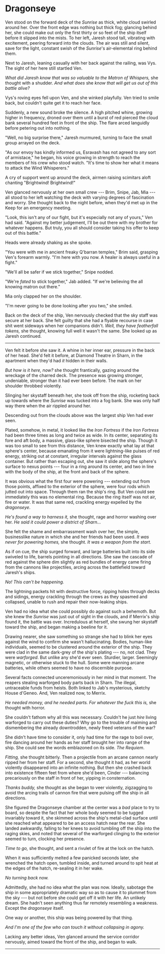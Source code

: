 # Dragonseye 

Ven stood on the forward deck of the *Sunrise* as thick, white cloud swirled around her. Over the front edge was nothing but thick fog; glancing behind her, she could make out only the first thirty or so feet of the ship itself before it slipped into the mists. To her left, Jaresh stood tall, vibrating with excitement, peering forward into the clouds. The air was still and silent, save for the light, constant swish of the *Sunrise*'s air-elemental ring behind them. 

Next to Jaresh, leaning casually with her back against the railing, was Vys. The sight of her here still startled Ven. 

*What did Jaresh know that was so valuable to the Matron of Whispers,* she thought with a shudder. *And what does* she *know that will get us out of this battle alive?*

Vys's roving eyes fell upon Ven, and she winked playfully. Ven tried to smile back, but couldn't quite get it to reach her face. 

Suddenly, a new sound broke the silence. A high pitched whine, growing higher in frequency, droned over them until a burst of red pierced the cloud bank several hundred feet in front of the ship. The flare arced languidly before petering out into nothing.

"Well, no big surprise there," Jaresh murmured, turning to face the small group arrayed on the deck. 

"As our envoy has kindly informed us, Esravash has not agreed to any sort of armistace," he began, his voice growing in strength to reach the members of his crew who stood watch. "It's time to show her what it means to attack the Wind Whisperers."

A cry of support went up around the deck, airmen raising scimitars aloft chanting "Brightwind! Brightwind!" 

Ven glanced nervously at her own small crew --- Brim, Snipe, Jab, Mia --- all stood to her left watching the deck with varying degrees of fascination and worry. She thought back to the night before, when they'd met up in the Keep for an emergency meeting. 

"Look, this isn't any of our fight, but it's especially not any of yours," Ven had said. "Against my better judgement, I'll be out there with my brother for whatever happens. But truly, you all should consider taking his offer to keep out of this battle."

Heads were already shaking as she spoke. 

"You were with me in ancient freaky Q'barran temples," Brim said, grasping Ven's forearm warmly. "I'm here with you now. A healer is always useful in a fight."

"We'll all be safer if we stick together," Snipe nodded. 

"We're *fated* to stick together," Jab added. "If we're believing the all knowing matron out there." 

Mia only clapped her on the shoulder. 

"I'm never going to be done looking after you two," she smiled.

Back on the deck of the ship, Ven nervously checked that the sky staff was secure at her back. She felt guilty that she had a flyable recourse in case shit went sideways when her companions didn't. *Well, they have featherfall tokens,* she thought, knowing full well it wasn't the same. She looked up as Jaresh continued. 



----- 



Ven felt it before she saw it. A whine in her inner ear, pressure in the back of her head. She'd felt it before, at Diamond Theatre in Sharn, in the apartment when they'd had *it* hidden in their walls.

*But how is it here, now?* she thought frantically, gazing around the wreckage of the charred deck. The presence was growing stronger, undeniable, stronger than it had ever been before. The mark on her shoulder throbbed violently. 

Slinging her skystaff beneath her, she took off from the ship, rocketing back up towards where the *Sunrise* was tucked into a fog bank. She was only half way there when the air rippled around her. 

Descending out from the clouds above was the largest ship Ven had ever seen. 

Plated, somehow, in metal, it looked like the *Iron Fortress* if the *Iron Fortress* had been three times as long and twice as wide. In its center, separating its fore and aft body, a massive, glass-like sphere bisected the ship. Though it was too small to see from this distance, Ven knew exactly what lay at that sphere's center, because emanating from it were lightning-like pulses of red energy, striking out at constant, irregular intervals against the glass container. But rather than escaping out, she saw it slide along the sphere's surface to nexus points --- four in a ring around its center, and two in line with the body of the ship, at the front and back of the sphere. 

It was obvious what the first four were powering --- extending out from those points, affixed to the exterior of the sphere, were four rods which jutted out into space. Through them ran the ship's ring. But Ven could see immediately this was no elemental ring. Because the ring itself was not air, fire or water. It was that same red, crackling energy expelled by the *dragonseye*. 

*He's found a way to harness it,* she thought, rage and horror washing over her. *He said it could power a district of Sharn...*

She felt the shame and embarrassment wash over her, the simple, businesslike nature in which she and her friends had been used. *It was never for powering homes,* she thought. *It was a weapon from the start*. 

As if on cue, the ship surged forward, and large batteries built into its side swiveled to life, barrels pointing in all directions. She saw the cascade of red against the sphere dim slightly as red bundles of energy came firing from the cannons like projectiles, arcing across the battlefield toward Jaresh's ships. 

*No! This can't be happening.* 

The lightning packets hit with destructive force, ripping holes through decks and sidings, energy crackling through the crews as they spasmed and collapsed, unable to rush and repair their now-leaking ships. 

Ven had no idea what she could possibly do against such a behemoth. But she knew the *Sunrise* was just out of sight in the clouds, and if Merrix's ship found it, the battle was over. Incredulous at herself, she swung her skystaff toward the ship, and began making a beeline for it. 

Drawing nearer, she saw something so strange she had to blink her eyes against the wind to confirm she wasn't hallucinating. Bodies, human-like individuals, seemed to be clustered around the exterior of the ship. They were clad in the same dark-grey of the ship's plating --- no, not clad. They were *warforged*. But unlike any she'd ever seen. Sturdier, larger. Seemingly magnetic, or otherwise stuck to the hull. Some were manning arcane batteries, while others seemed to have no discernible purpose. 

Several facts connected unceremoniously in her mind in that moment. The reapers stealing warforged body parts back in Sharn. The illegal, untraceable funds from heists. Both linked to Jab's mysterious, sketchy House d'Geneo. And, Ven realized now, to Merrix. 

*He needed money, and he needed parts. For whatever the fuck this is,* she thought with horror. 

She couldn't fathom why all this was necessary. Couldn't he just *hire* living warforged to carry out these duties? Why go to the trouble of maiming and dismembering the already downtrodden, newly freed veterans of the war?

She didn't have time to consider it, only had time for the rage to boil over, fire dancing around her hands as her staff brought her into range of the ship. She could see the words emblazoned on its side. *The Requiem*. 

*Fitting,* she thought bitterly. Then a projectile from an arcane cannon nearly ripped her from her staff. For a second, she thought it had, as her world violently disappeared into an infinite nothing. But then she crashed back into existence fifteen feet from where she'd been, Cinder --- balancing precariously on the staff in front of her, yipping in consternation. 

*Thanks buddy,* she thought as she began to veer violently, zigzagging to avoid the arcing trails of cannon fire that were pulsing off the ship in all directions. 

She figured the Dragonseye chamber at the center was a *bad* place to try to board, so despite the fact that her whole body seemed to be tugged invariably toward it, she skimmed across the ship's metal-clad surface until she reached what appeared to be an access hatch near the rear. She landed awkwardly, falling to her knees to avoid tumbling off the ship into the raging skies, and noted that several of the warforged clinging to the exterior seemed to turn, clocking her presence. 

*Time to go,* she thought, and sent a rivulet of fire at the lock on the hatch. 

When it was sufficiently melted a few panicked seconds later, she wrenched the hatch open, tumbled inside, and turned around to spit heat at the edges of the hatch, re-sealing it in her wake. 

*No turning back now.* 

Admittedly, she had no idea what the plan was now. Ideally, sabotage the ship in some appropriately dramatic way so as to cause it to plummet from the sky --- but not before she could get off it with her life. An unlikely dream. She hadn't seen anything thus far remotely resembling a weakness. Except the *dragonseye* itself. 

One way or another, this ship was being powered by that thing. 

*And I'm one of the few who can touch it without collapsing in agony.*

Lacking any better ideas, Ven glanced around the service corridor nervously, aimed toward the front of the ship, and began to walk. 

----- 





